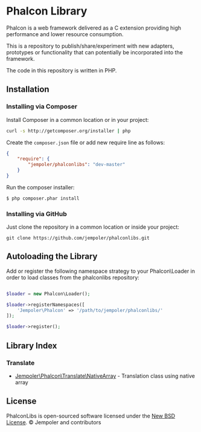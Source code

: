 # Phalcon Library
Phalcon is a web framework delivered as a C extension providing high performance and lower resource consumption.

This is a repository to publish/share/experiment with new adapters, prototypes or functionality that can potentially be incorporated into the framework.

The code in this repository is written in PHP.

## Installation

### Installing via Composer

Install Composer in a common location or in your project:

```bash
curl -s http://getcomposer.org/installer | php
```

Create the `composer.json` file or add new require line as follows:

```json
{
    "require": {
        "jempoler/phalconlibs": "dev-master"
    }
}
```

Run the composer installer:

```bash
$ php composer.phar install
```

### Installing via GitHub

Just clone the repository in a common location or inside your project:

```
git clone https://github.com/jempoler/phalconlibs.git
```

## Autoloading the Library

Add or register the following namespace strategy to your Phalcon\Loader in order
to load classes from the phalconlibs repository:

```php

$loader = new Phalcon\Loader();

$loader->registerNamespaces([
    'Jempoler\Phalcon' => '/path/to/jempoler/phalconlibs/'
]);

$loader->register();
```

## Library Index

### Translate
* [Jempoler\Phalcon\Translate\NativeArray](https://github.com/jempoler/phalconlibs/blob/master/Translate/NativeArray.php) - Translation class using native array

## License

PhalconLibs is open-sourced software licensed under the [New BSD License](https://github.com/jempoler/phalconlibs/blob/master/LICENSE). © Jempoler and contributors
